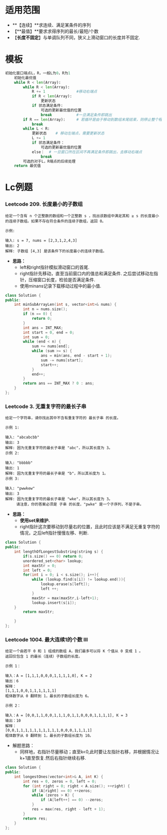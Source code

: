 # 适用范围

* **【连续】**求连续、满足某条件的序列
* 【**最值】**要求求得序列的最长/最短/个数 
* 【**长度不固定**】与单调队列不同，狭义上滑动窗口的长度并不固定.



# 模板

```python
初始化窗口端点L，R，一般L为0，R为1
    初始化最优值
    while R < len(Array):
        while R < len(Array):
            R += 1              #移动右端点
            if R < len(Array):
                更新状态        
            if 状态满足条件:
                可选的更新最优值的位置
                break           #一旦满足条件即跳出
        if R == len(Array):     # 若循环是由于移动到数组末尾结束，则停止整个程序。因为之后已经不再有可能的解
            break
        while L < R:
            更新状态    # 移动左端点，需要更新状态
            L += 1
            if 状态满足条件：
                可选的更新最优值的位置
            else：  # 一旦窗口所在区间不再满足条件即跳出，去移动右端点
                break
        可选的对于L，R端点的后续处理
    return 最优值
```



# Lc例题

### Leetcode 209. 长度最小的子数组

```text
给定一个含有 n 个正整数的数组和一个正整数 s ，找出该数组中满足其和 ≥ s 的长度最小的连续子数组。如果不存在符合条件的连续子数组，返回 0。

示例: 

输入: s = 7, nums = [2,3,1,2,4,3]
输出: 2
解释: 子数组 [4,3] 是该条件下的长度最小的连续子数组。
```



* **思路：**
  * left和right指针模拟滑动窗口的首尾. 
  * right指针先移动，直至当前窗口内的值总和满足条件. 之后尝试移动左指针，压缩窗口长度，检验是否满足条件. 
  * 使用minans记录下载移动过程中的最小值.



```c++
class Solution {
public:
    int minSubArrayLen(int s, vector<int>& nums) {
        int n = nums.size();
        if (n == 0) {
            return 0;
        }
        int ans = INT_MAX;
        int start = 0, end = 0;
        int sum = 0;
        while (end < n) {
            sum += nums[end];
            while (sum >= s) {
                ans = min(ans, end - start + 1);
                sum -= nums[start];
                start++;
            }
            end++;
        }
        return ans == INT_MAX ? 0 : ans;
    }
};
```





### Leetcode 3. 无重复字符的最长子串

```text
给定一个字符串，请你找出其中不含有重复字符的 最长子串 的长度。

示例 1:

输入: "abcabcbb"
输出: 3 
解释: 因为无重复字符的最长子串是 "abc"，所以其长度为 3。
示例 2:

输入: "bbbbb"
输出: 1
解释: 因为无重复字符的最长子串是 "b"，所以其长度为 1。
示例 3:

输入: "pwwkew"
输出: 3
解释: 因为无重复字符的最长子串是 "wke"，所以其长度为 3。
     请注意，你的答案必须是 子串 的长度，"pwke" 是一个子序列，不是子串。
```



* **思路：**
  * **使用set来维护.**
  * right指针这次要移动到尽量右的位置，且此时应该是不满足无重复字符的情况，之后left指针慢慢左移、判断.

```c++
class Solution {
public:
    int lengthOfLongestSubstring(string s) {
        if(s.size() == 0) return 0;
        unordered_set<char> lookup;
        int maxStr = 0;
        int left = 0;
        for(int i = 0; i < s.size(); i++){
            while (lookup.find(s[i]) != lookup.end()){
                lookup.erase(s[left]);
                left ++;
            }
            maxStr = max(maxStr,i-left+1);
            lookup.insert(s[i]);
    }
        return maxStr;
        
    }
};
```



### Leetcode 1004. 最大连续1的个数 III

```text
给定一个由若干 0 和 1 组成的数组 A，我们最多可以将 K 个值从 0 变成 1 。
返回仅包含 1 的最长（连续）子数组的长度。

示例 1：

输入：A = [1,1,1,0,0,0,1,1,1,1,0], K = 2
输出：6
解释： 
[1,1,1,0,0,1,1,1,1,1,1]
粗体数字从 0 翻转到 1，最长的子数组长度为 6。

示例 2：

输入：A = [0,0,1,1,0,0,1,1,1,0,1,1,0,0,0,1,1,1,1], K = 3
输出：10
解释：
[0,0,1,1,1,1,1,1,1,1,1,1,0,0,0,1,1,1,1]
粗体数字从 0 翻转到 1，最长的子数组长度为 10。
```



* 解题思路：
  * 同样地，右指针尽量移动；直至k<0,此时要让左指针右移，并根据情况让k+1直至恢复.然后右指针继续右移.



```cpp
class Solution {
public:
    int longestOnes(vector<int>& A, int K) {
        int res = 0, zeros = 0, left = 0;
        for (int right = 0; right < A.size(); ++right) {
            if (A[right] == 0) ++zeros;
            while (zeros > K) {
                if (A[left++] == 0) --zeros;
            }
            res = max(res, right - left + 1);
        }
        return res;
    }
};

```

